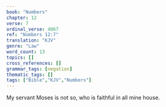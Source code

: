 ```yaml
---
book: "Numbers"
chapter: 12
verse: 7
ordinal_verse: 4067
ref: "Numbers 12:7"
translation: "KJV"
genre: "Law"
word_count: 13
topics: []
cross_references: []
grammar_tags: [negation]
thematic_tags: []
tags: ["Bible","KJV","Numbers"]
---
```

My servant Moses is not so, who is faithful in all mine house.
